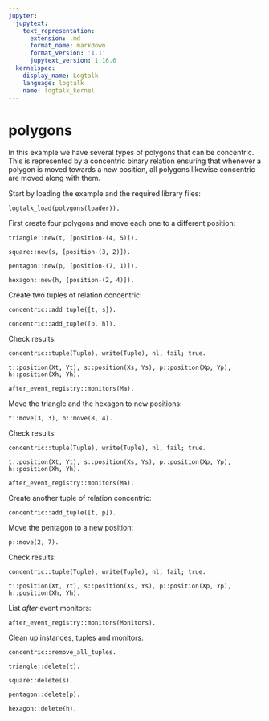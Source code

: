 ```yaml
---
jupyter:
  jupytext:
    text_representation:
      extension: .md
      format_name: markdown
      format_version: '1.1'
      jupytext_version: 1.16.6
  kernelspec:
    display_name: Logtalk
    language: logtalk
    name: logtalk_kernel
---
```


<!--
________________________________________________________________________

This file is part of Logtalk <https://logtalk.org/>  
SPDX-FileCopyrightText: 1998-2025 Paulo Moura <pmoura@logtalk.org>  
SPDX-License-Identifier: Apache-2.0

Licensed under the Apache License, Version 2.0 (the "License");
you may not use this file except in compliance with the License.
You may obtain a copy of the License at

    http://www.apache.org/licenses/LICENSE-2.0

Unless required by applicable law or agreed to in writing, software
distributed under the License is distributed on an "AS IS" BASIS,
WITHOUT WARRANTIES OR CONDITIONS OF ANY KIND, either express or implied.
See the License for the specific language governing permissions and
limitations under the License.
________________________________________________________________________
-->

# polygons

In this example we have several types of polygons that can be concentric.
This is represented by a concentric binary relation ensuring that whenever 
a polygon is moved towards a new position, all polygons likewise concentric 
are moved along with them.

Start by loading the example and the required library files:

```logtalk
logtalk_load(polygons(loader)).
```

First create four polygons and move each one to a different position:

```logtalk
triangle::new(t, [position-(4, 5)]).
```

<!--
true.
-->

```logtalk
square::new(s, [position-(3, 2)]).
```

<!--
true.
-->

```logtalk
pentagon::new(p, [position-(7, 1)]).
```

<!--
true.
-->

```logtalk
hexagon::new(h, [position-(2, 4)]).
```

<!--
true.
-->

Create two tuples of relation concentric:

```logtalk
concentric::add_tuple([t, s]).
```

<!--
true.
-->

```logtalk
concentric::add_tuple([p, h]).
```

<!--
true.
-->

Check results:

```logtalk
concentric::tuple(Tuple), write(Tuple), nl, fail; true.
```

<!--
[t,s]
[p,h]

true.
-->

```logtalk
t::position(Xt, Yt), s::position(Xs, Ys), p::position(Xp, Yp), h::position(Xh, Yh).
```

<!--
Xh = 7, Yh = 1, Xp = 7, Xs = 4, Xt = 4, Yp = 1, Ys = 5, Yt = 5.
-->

```logtalk
after_event_registry::monitors(Ma).
```

<!--
Ma = [concentric].
-->

Move the triangle and the hexagon to new positions:

```logtalk
t::move(3, 3), h::move(8, 4).
```

<!--
true.
-->

Check results:

```logtalk
concentric::tuple(Tuple), write(Tuple), nl, fail; true.
```

<!--
[t,s]
[p,h]

true.
-->

```logtalk
t::position(Xt, Yt), s::position(Xs, Ys), p::position(Xp, Yp), h::position(Xh, Yh).
```

<!--
Xh = 8, Yh = 4, Xp = 8, Xs = 3, Xt = 3, Yp = 4, Ys = 3, Yt = 3.
-->

```logtalk
after_event_registry::monitors(Ma).
```

<!--
Ma = [concentric].
-->

Create another tuple of relation concentric:

```logtalk
concentric::add_tuple([t, p]).
```

<!--
true.
-->

Move the pentagon to a new position:

```logtalk
p::move(2, 7).
```

<!--
true.
-->

Check results:

```logtalk
concentric::tuple(Tuple), write(Tuple), nl, fail; true.
```

<!--
[t,s]
[p,h]
[t,p]

true.
-->

```logtalk
t::position(Xt, Yt), s::position(Xs, Ys), p::position(Xp, Yp), h::position(Xh, Yh).
```

<!--
Xh = 2, Yh = 7, Xp = 2, Xs = 2, Xt = 2, Yp = 7, Ys = 7, Yt = 7.
-->

List _after_ event monitors:

```logtalk
after_event_registry::monitors(Monitors).
```

<!--
Monitors = [concentric].
-->

Clean up instances, tuples and monitors:

```logtalk
concentric::remove_all_tuples.
```

<!--
true.
-->

```logtalk
triangle::delete(t).
```

<!--
true.
-->

```logtalk
square::delete(s).
```

<!--
true.
-->

```logtalk
pentagon::delete(p).
```

<!--
true.
-->

```logtalk
hexagon::delete(h).
```

<!--
true.
-->
